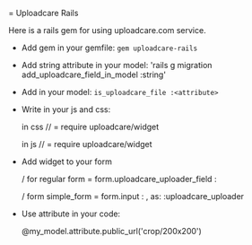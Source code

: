 = Uploadcare Rails

Here is a rails gem for using uploadcare.com service.

* Add gem in your gemfile: `gem uploadcare-rails`
* Add string attribute in your model: 'rails g migration add_uploadcare_field_in_model <attribute>:string'
* Add in your model: `is_uploadcare_file :<attribute>`
* Write in your js and css:

    in css
    // = require uploadcare/widget

    in js
    // = require uploadcare/widget

* Add widget to your form

    / for regular form
    = form.uploadcare_uploader_field :<attribute>

    / form simple_form
    = form.input :<attribute> , as: :uploadcare_uploader

* Use attribute in your code:

    @my_model.attribute.public_url('crop/200x200')